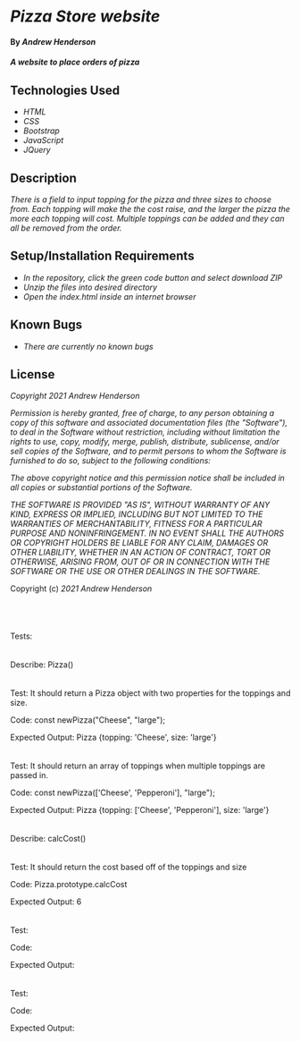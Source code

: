 # _Pizza Store website_

#### By _**Andrew Henderson**_

#### _A website to place orders of pizza_

## Technologies Used

* _HTML_
* _CSS_
* _Bootstrap_
* _JavaScript_
* _JQuery_

## Description

_There is a field to input topping for the pizza and three sizes to choose from. Each topping will make the the cost raise, and the larger the pizza the more each topping will cost. Multiple toppings can be added and they can all be removed from the order._

## Setup/Installation Requirements

* _In the repository, click the green code button and select download ZIP_
* _Unzip the files into desired directory_
* _Open the index.html inside an internet browser_

## Known Bugs

* _There are currently no known bugs_

## License

_Copyright 2021 Andrew Henderson_

_Permission is hereby granted, free of charge, to any person obtaining a copy of this software and associated documentation files (the "Software"), to deal in the Software without restriction, including without limitation the rights to use, copy, modify, merge, publish, distribute, sublicense, and/or sell copies of the Software, and to permit persons to whom the Software is furnished to do so, subject to the following conditions:_

_The above copyright notice and this permission notice shall be included in all copies or substantial portions of the Software._

_THE SOFTWARE IS PROVIDED "AS IS", WITHOUT WARRANTY OF ANY KIND, EXPRESS OR IMPLIED, INCLUDING BUT NOT LIMITED TO THE WARRANTIES OF MERCHANTABILITY, FITNESS FOR A PARTICULAR PURPOSE AND NONINFRINGEMENT. IN NO EVENT SHALL THE AUTHORS OR COPYRIGHT HOLDERS BE LIABLE FOR ANY CLAIM, DAMAGES OR OTHER LIABILITY, WHETHER IN AN ACTION OF CONTRACT, TORT OR OTHERWISE, ARISING FROM, OUT OF OR IN CONNECTION WITH THE SOFTWARE OR THE USE OR OTHER DEALINGS IN THE SOFTWARE._

Copyright (c) _2021_ _Andrew Henderson_
\
\
\
\
\
Tests:
\
\
\
Describe: Pizza()
\
\
\
Test: It should return a Pizza object with two properties for the toppings and size.

Code: const newPizza("Cheese", "large");

Expected Output: Pizza {topping: 'Cheese', size: 'large'}
\
\
\
Test: It should return an array of toppings when multiple toppings are passed in.

Code: const newPizza(['Cheese', 'Pepperoni'], "large");

Expected Output: Pizza {topping: ['Cheese', 'Pepperoni'], size: 'large'}
\
\
\
Describe: calcCost()
\
\
\
Test: It should return the cost based off of the toppings and size

Code: Pizza.prototype.calcCost

Expected Output: 6
\
\
\
Test: 

Code: 

Expected Output: 
\
\
\
Test: 

Code: 

Expected Output: 
